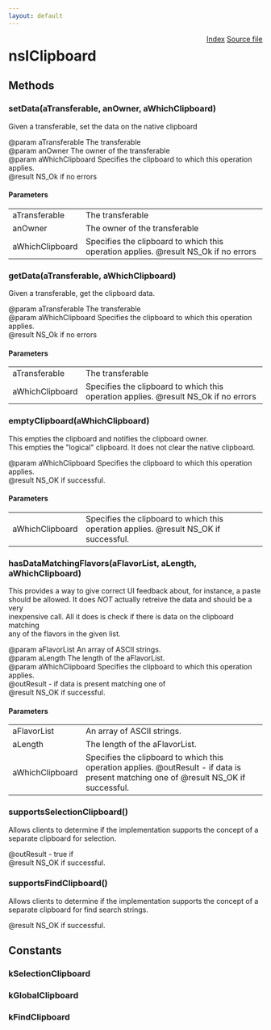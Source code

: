 ```yaml
---
layout: default
---
```

<div class='links' style='float:right'><a href="../index.html">Index</a>
<a href="http://dxr.mozilla.org/mozilla-central/source/widget/nsIClipboard.idl">Source file</a>
</div>

# nsIClipboard #

## Methods ##

### setData(aTransferable, anOwner, aWhichClipboard) ###
  
Given a transferable, set the data on the native clipboard  
  
@param  aTransferable The transferable  
@param  anOwner The owner of the transferable  
@param  aWhichClipboard Specifies the clipboard to which this operation applies.  
@result NS_Ok if no errors  
  

#### Parameters ####

<table>

<tr>
<td>aTransferable</td>
<td>The transferable  
</td>
</tr>

<tr>
<td>anOwner</td>
<td>The owner of the transferable  
</td>
</tr>

<tr>
<td>aWhichClipboard</td>
<td>Specifies the clipboard to which this operation applies.  
@result NS_Ok if no errors  
</td>
</tr>

</table>

### getData(aTransferable, aWhichClipboard) ###
  
Given a transferable, get the clipboard data.  
  
@param  aTransferable The transferable  
@param  aWhichClipboard Specifies the clipboard to which this operation applies.  
@result NS_Ok if no errors  
  

#### Parameters ####

<table>

<tr>
<td>aTransferable</td>
<td>The transferable  
</td>
</tr>

<tr>
<td>aWhichClipboard</td>
<td>Specifies the clipboard to which this operation applies.  
@result NS_Ok if no errors  
</td>
</tr>

</table>

### emptyClipboard(aWhichClipboard) ###
  
This empties the clipboard and notifies the clipboard owner.  
This empties the "logical" clipboard. It does not clear the native clipboard.  
  
@param  aWhichClipboard Specifies the clipboard to which this operation applies.  
@result NS_OK if successful.  
  

#### Parameters ####

<table>

<tr>
<td>aWhichClipboard</td>
<td>Specifies the clipboard to which this operation applies.  
@result NS_OK if successful.  
</td>
</tr>

</table>

### hasDataMatchingFlavors(aFlavorList, aLength, aWhichClipboard) ###
  
This provides a way to give correct UI feedback about, for instance, a paste   
should be allowed. It does _NOT_ actually retreive the data and should be a very  
inexpensive call. All it does is check if there is data on the clipboard matching  
any of the flavors in the given list.  
  
@param  aFlavorList     An array of ASCII strings.  
@param  aLength         The length of the aFlavorList.  
@param  aWhichClipboard Specifies the clipboard to which this operation applies.  
@outResult - if data is present matching one of   
@result NS_OK if successful.  
  

#### Parameters ####

<table>

<tr>
<td>aFlavorList</td>
<td>An array of ASCII strings.  
</td>
</tr>

<tr>
<td>aLength</td>
<td>The length of the aFlavorList.  
</td>
</tr>

<tr>
<td>aWhichClipboard</td>
<td>Specifies the clipboard to which this operation applies.  
@outResult - if data is present matching one of   
@result NS_OK if successful.  
</td>
</tr>

</table>

### supportsSelectionClipboard() ###
  
Allows clients to determine if the implementation supports the concept of a   
separate clipboard for selection.  
  
@outResult - true if   
@result NS_OK if successful.  
  

### supportsFindClipboard() ###
  
Allows clients to determine if the implementation supports the concept of a  
separate clipboard for find search strings.  
  
@result NS_OK if successful.  
  

## Constants ##

### kSelectionClipboard ###

### kGlobalClipboard ###

### kFindClipboard ###

